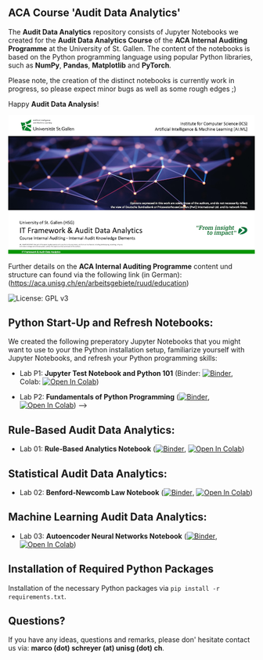 ## ACA Course 'Audit Data Analytics'

The **Audit Data Analytics** repository consists of Jupyter Notebooks we created for the **Audit Data Analytics Course** of the **ACA Internal Auditing Programme** at the University of St. Gallen. The content of the notebooks is based on the Python programming language using popular Python libraries, such as **NumPy**, **Pandas**, **Matplotlib** and **PyTorch**. 

Please note, the creation of the distinct notebooks is currently work in progress, so please expect minor bugs as well as some rough edges ;)

Happy **Audit Data Analysis**!

![Course Banner](https://github.com/GitiHubi/courseACA/blob/master/banner.png)

Further details on the **ACA Internal Auditing Programme** content und structure can found via the following link (in German): (https://aca.unisg.ch/en/arbeitsgebiete/ruud/education)

![License: GPL v3](https://img.shields.io/badge/License-GPLv3-blue.svg)

## Python Start-Up and Refresh Notebooks:  

We created the following preperatory Jupyter Notebooks that you might want to use to your the Python installation setup, familiarize yourself with Jupyter Notebooks, and refresh your Python programming skills:

- Lab P1: **Jupyter Test Notebook and Python 101** (Binder: [![Binder](https://mybinder.org/badge_logo.svg)](https://mybinder.org/v2/gh/GitiHubi/courseACA/master?filepath=labP1%2Faca_labP1.ipynb), Colab: [![Open In Colab](https://colab.research.google.com/assets/colab-badge.svg)](https://colab.research.google.com/github/GitiHubi/courseACA/blob/master/labP1/aca_labP1.ipynb))

- Lab P2: **Fundamentals of Python Programming** ([![Binder](https://mybinder.org/badge_logo.svg)](https://mybinder.org/v2/gh/GitiHubi/courseACA/master?filepath=labP2%2Faca_labP2.ipynb), [![Open In Colab](https://colab.research.google.com/assets/colab-badge.svg)](https://colab.research.google.com/github/GitiHubi/courseACA/blob/master/labP2/aca_labP2.ipynb))
--> 

## Rule-Based Audit Data Analytics:

- Lab 01: **Rule-Based Analytics Notebook** ([![Binder](https://mybinder.org/badge_logo.svg)](https://mybinder.org/v2/gh/GitiHubi/courseACA/master?filepath=lab01%2Faca_lab01.ipynb), [![Open In Colab](https://colab.research.google.com/assets/colab-badge.svg)](https://colab.research.google.com/github/GitiHubi/courseACA/blob/master/lab01/aca_lab01.ipynb))

## Statistical Audit Data Analytics:

- Lab 02: **Benford-Newcomb Law Notebook** ([![Binder](https://mybinder.org/badge_logo.svg)](https://mybinder.org/v2/gh/GitiHubi/courseACA/master?filepath=lab02%2Faca_lab02.ipynb), [![Open In Colab](https://colab.research.google.com/assets/colab-badge.svg)](https://colab.research.google.com/github/GitiHubi/courseACA/blob/master/lab02/aca_lab02.ipynb))

## Machine Learning Audit Data Analytics:

- Lab 03: **Autoencoder Neural Networks Notebook** ([![Binder](https://mybinder.org/badge_logo.svg)](https://mybinder.org/v2/gh/GitiHubi/courseACA/master?filepath=lab03%2Faca_lab03.ipynb), [![Open In Colab](https://colab.research.google.com/assets/colab-badge.svg)](https://colab.research.google.com/github/GitiHubi/courseACA/blob/master/lab03/aca_colab03.ipynb))

## Installation of Required Python Packages

Installation of the necessary Python packages via `pip install -r requirements.txt`.

## Questions?

If you have any ideas, questions and remarks, please don' hesitate contact us via: **marco (dot) schreyer (at) unisg (dot) ch**.
